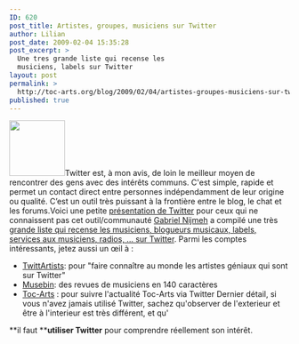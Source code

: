 ```yaml
---
ID: 620
post_title: Artistes, groupes, musiciens sur Twitter
author: Lilian
post_date: 2009-02-04 15:35:28
post_excerpt: >
  Une tres grande liste qui recense les
  musiciens, labels sur Twitter
layout: post
permalink: >
  http://toc-arts.org/blog/2009/02/04/artistes-groupes-musiciens-sur-twitter/
published: true
---
```

<img class="alignleft size-full wp-image-9110" title="twitter artistes" src="http://toc-arts.org/blog/wp-content/uploads/2009/04/twitter.jpg" alt="" width="100" height="100" />Twitter est, à mon avis, de loin le meilleur moyen de rencontrer des gens avec des intérêts communs. C'est simple, rapide et permet un contact direct entre personnes indépendamment de leur origine ou qualité. C’est un outil très puissant à la frontière entre le blog, le chat et les forums.Voici une petite [présentation de Twitter][1] pour ceux qui ne connaissent pas cet outil/communauté [Gabriel Nijmeh][2] a compilé une très [grande liste qui recense les musiciens, blogueurs musicaux, labels, services aux musiciens, radios, ... sur Twitter][3]. Parmi les comptes intéressants, jetez aussi un œil à : 
*   [TwittArtists][4]: pour "faire connaître au monde les artistes géniaux qui sont sur Twitter"
*   [Musebin][5]: des revues de musiciens en 140 caractères
*   [Toc-Arts][6] : pour suivre l'actualité Toc-Arts via Twitter Dernier détail, si vous n'avez jamais utilisé Twitter, sachez qu'observer de l'exterieur et être à l'interieur est très différent, et qu'

**il faut ****utiliser Twitter** pour comprendre réellement son intérêt.

 [1]: http://www.epn-ressources.be/tutoriels-twitter-et-presentation-twitter "presentation de twitter"
 [2]: http://www.twitter.com/gcn1
 [3]: http://spreadsheets.google.com/pub?key=phtgMLGe8aahYaH0pRs7VHg "artistes, musiciens, groupes, sur Twitter"
 [4]: http://twitter.com/TwitArtists "artistes sur Twitter"
 [5]: http://twitter.com/Musebin "revue musicale sur Twitter"
 [6]: http://twitter.com/tocarts "astuces artistes via twitter"